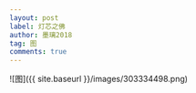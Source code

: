 ```yaml
---
layout: post
label: 灯芯之佛
author: 墨璃2018
tag: 图
comments: true
---
```


![图]({{ site.baseurl }}/images/303334498.png)
